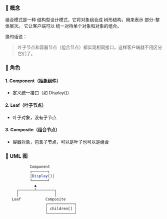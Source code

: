 ### 🔹 概念

组合模式是一种 结构型设计模式，它将对象组合成 树形结构，用来表示 部分-整体层次。
它让客户端可以 统一对待单个对象和对象的组合。

换句话说：

> 叶子节点和容器节点（组合节点）都实现相同接口，这样客户端就不用区分它们了。

### 🔹 角色

#### 1. Component（抽象组件）

* 定义统一接口（如 Display()）

#### 2. Leaf（叶子节点）

* 叶子对象，没有子节点

#### 3. Composite（组合节点）

* 容器对象，包含子节点，可以是叶子也可以是组合

### 🔹 UML 图

```javascript
           Component
           ┌───────┐
           │Display()│
           └───────┘
             ▲
     ┌───────┴────────┐
     │                │
   Leaf           Composite
                  ┌────────────┐
                  │ children[] │
                  └────────────┘

```